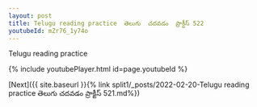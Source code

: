 ```yaml
---
layout: post
title: Telugu reading practice  తెలుగు  చదవడం  ప్రాక్టీస్ 522
youtubeId: mZr76_1y74o
---
```

 
 
Telugu reading practice
 
 
 
 
 


{% include youtubePlayer.html id=page.youtubeId %}
 
[Next]({{ site.baseurl }}{% link  split1/_posts/2022-02-20-Telugu reading practice  తెలుగు  చదవడం  ప్రాక్టీస్ 521.md%})
 
